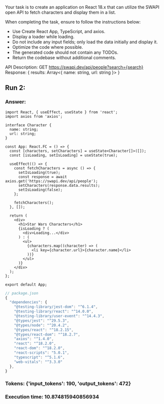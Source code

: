 Your task is to create an application on React 18.x that can utilize the SWAPI open API to fetch characters and display them in a list.

When completing the task, ensure to follow the instructions below:
- Use Create React App, TypeScript, and axios.
- Display a loader while loading.
- Do not include any input fields; only load the data initially and display it.
- Optimize the code where possible.
- The generated code should not contain any TODOs.
- Return the codebase without additional comments.

API Description:
GET https://swapi.dev/api/people?search={search}
Response:
{ results: Array<{ name: string, url: string }> }

## Run 2:
### Answer:
```tsx
import React, { useEffect, useState } from 'react';
import axios from 'axios';

interface Character {
  name: string;
  url: string;
}

const App: React.FC = () => {
  const [characters, setCharacters] = useState<Character[]>([]);
  const [isLoading, setIsLoading] = useState(true);

  useEffect(() => {
    const fetchCharacters = async () => {
      setIsLoading(true);
      const response = await axios.get('https://swapi.dev/api/people');
      setCharacters(response.data.results);
      setIsLoading(false);
    };

    fetchCharacters();
  }, []);

  return (
    <div>
      <h1>Star Wars Characters</h1>
      {isLoading ? (
        <div>Loading...</div>
      ) : (
        <ul>
          {characters.map((character) => (
            <li key={character.url}>{character.name}</li>
          ))}
        </ul>
      )}
    </div>
  );
};

export default App;
```

```typescript jsx
// package.json
{
  "dependencies": {
    "@testing-library/jest-dom": "^6.1.4",
    "@testing-library/react": "^14.0.0",
    "@testing-library/user-event": "^14.4.3",
    "@types/jest": "^29.5.3",
    "@types/node": "^20.4.2",
    "@types/react": "^18.2.15",
    "@types/react-dom": "^18.2.7",
    "axios": "^1.4.0",
    "react": "^18.2.0",
    "react-dom": "^18.2.0",
    "react-scripts": "5.0.1",
    "typescript": "^5.1.6",
    "web-vitals": "^3.3.0"
  },
}
```


### Tokens: {'input_tokens': 190, 'output_tokens': 472}
### Execution time: 10.874815940856934
